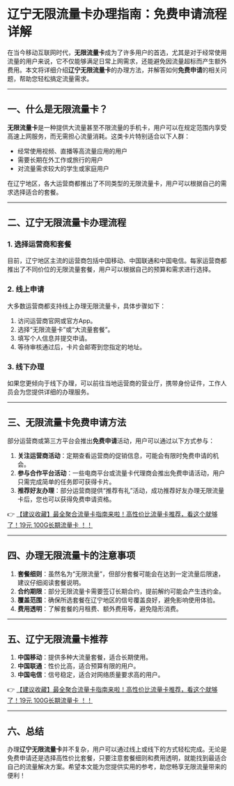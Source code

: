 # 辽宁无限流量卡办理指南：免费申请流程详解

在当今移动互联网时代，**无限流量卡**成为了许多用户的首选，尤其是对于经常使用流量的用户来说，它不仅能够满足日常上网需求，还能避免因流量超标而产生额外费用。本文将详细介绍**辽宁无限流量卡**的办理方法，并解答如何**免费申请**的相关问题，帮助您轻松搞定流量需求。

---

## 一、什么是无限流量卡？

**无限流量卡**是一种提供大流量甚至不限流量的手机卡，用户可以在规定范围内享受高速上网服务，而无需担心流量消耗。这类卡片特别适合以下人群：

- 经常使用视频、直播等高流量应用的用户
- 需要长期在外工作或旅行的用户
- 对流量需求较大的学生或家庭用户

在辽宁地区，各大运营商都推出了不同类型的无限流量卡，用户可以根据自己的需求选择适合的套餐。

---

## 二、辽宁无限流量卡办理流程

### 1. 选择运营商和套餐
目前，辽宁地区主流的运营商包括中国移动、中国联通和中国电信。每家运营商都推出了不同价位的无限流量套餐，用户可以根据自己的预算和需求进行选择。

### 2. 线上申请
大多数运营商都支持线上办理无限流量卡，具体步骤如下：
1. 访问运营商官网或官方App。
2. 选择“无限流量卡”或“大流量套餐”。
3. 填写个人信息并提交申请。
4. 等待审核通过后，卡片会邮寄到您指定的地址。

### 3. 线下办理
如果您更倾向于线下办理，可以前往当地运营商的营业厅，携带身份证件，工作人员会为您提供详细的办理服务。

---

## 三、无限流量卡免费申请方法

部分运营商或第三方平台会推出**免费申请**活动，用户可以通过以下方式参与：
1. **关注运营商活动**：定期查看运营商的促销信息，可能会有限时免费申请的机会。
2. **参与合作平台活动**：一些电商平台或流量卡代理商会推出免费申请活动，用户只需完成简单的任务即可获得卡片。
3. **推荐好友办理**：部分运营商提供“推荐有礼”活动，成功推荐好友办理无限流量卡后，您也可以获得免费申请资格。

👉 [【建议收藏】最全聚合流量卡指南来啦！高性价比流量卡推荐，看这个就够了！19元 100G长期流量卡 ！！](https://bit.ly/Liuliangka)

---

## 四、办理无限流量卡的注意事项

1. **套餐细则**：虽然名为“无限流量”，但部分套餐可能会在达到一定流量后限速，建议仔细阅读套餐说明。
2. **合约期限**：部分无限流量卡需要签订长期合约，提前解约可能会产生违约金。
3. **覆盖范围**：确保所选套餐在辽宁地区的信号覆盖良好，避免影响使用体验。
4. **费用透明**：了解套餐的月租费、额外费用等，避免隐形消费。

---

## 五、辽宁无限流量卡推荐

1. **中国移动**：提供多种大流量套餐，适合长期使用。
2. **中国联通**：性价比高，适合预算有限的用户。
3. **中国电信**：信号稳定，适合对网络质量要求高的用户。

👉 [【建议收藏】最全聚合流量卡指南来啦！高性价比流量卡推荐，看这个就够了！19元 100G长期流量卡 ！！](https://bit.ly/Liuliangka)

---

## 六、总结

办理**辽宁无限流量卡**并不复杂，用户可以通过线上或线下的方式轻松完成。无论是免费申请还是选择高性价比套餐，只要注意套餐细则和费用透明，就能找到最适合自己的流量解决方案。希望本文能为您提供实用的参考，助您畅享无限流量带来的便利！
